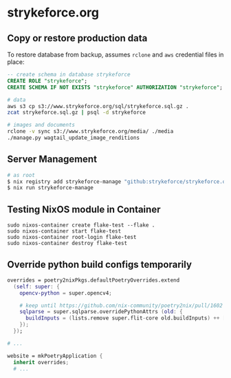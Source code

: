 # strykeforce.org

## Copy or restore production data

To restore database from backup, assumes `rclone` and `aws` credential files in place:

```sql
-- create schema in database strykeforce
CREATE ROLE "strykeforce";
CREATE SCHEMA IF NOT EXISTS "strykeforce" AUTHORIZATION "strykeforce";
```

```sh
# data
aws s3 cp s3://www.strykeforce.org/sql/strykeforce.sql.gz .
zcat strykeforce.sql.gz | psql -d strykeforce

# images and documents
rclone -v sync s3://www.strykeforce.org/media/ ./media
./manage.py wagtail_update_image_renditions
```
## Server Management

```sh
# as root
$ nix registry add strykeforce-manage "github:strykeforce/strykeforce.org"
$ nix run strykeforce-manage
```


## Testing NixOS module in Container

```
sudo nixos-container create flake-test --flake .
sudo nixos-container start flake-test
sudo nixos-container root-login flake-test
sudo nixos-container destroy flake-test
```

## Override python build configs temporarily

```nix
overrides = poetry2nixPkgs.defaultPoetryOverrides.extend
  (self: super: {
    opencv-python = super.opencv4;

    # keep until https://github.com/nix-community/poetry2nix/pull/1602 merged
    sqlparse = super.sqlparse.overridePythonAttrs (old: {
      buildInputs = (lists.remove super.flit-core old.buildInputs) ++ [ super.hatchling ];
    });
  });

# ...

website = mkPoetryApplication {
  inherit overrides;
  # ...
```
